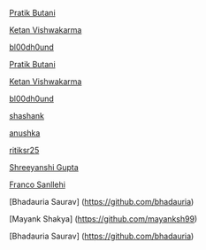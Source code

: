 [Pratik Butani](https://github.com/pratikbutani)

[Ketan Vishwakarma](https://github.com/ketanvishwakarma)

[bl00dh0und](https://github.com/bl00dh0und)

[Pratik Butani](https://github.com/pratikbutani)

[Ketan Vishwakarma](https://github.com/ketanvishwakarma)

[bl00dh0und](https://github.com/bl00dh0und)

[shashank](https://github.com/ShashankJaitly)

[anushka](https://github.com/AnushkaAgrawal23)

[ritiksr25](https://github.com/ritiksr25)

[Shreeyanshi Gupta](https://github.com/shrynshigupta06)

[Franco Sanllehi](https://github.com/DmACKGL)

[Bhadauria Saurav] (https://github.com/bhadauria)

[Mayank Shakya] (https://github.com/mayanksh99)

[Bhadauria Saurav] (https://github.com/bhadauria)
